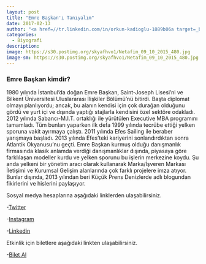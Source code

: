 ```yaml
---
layout: post
title: "Emre Başkan'ı Tanıyalım"
date: 2017-02-13
author: "<a href=//tr.linkedin.com/in/orkun-kadioglu-1889b06a target=_blank>Orkun Kadıoğlu</a>"
categories:
  - Biyografi
description:
image: https://s30.postimg.org/skyafhvo1/Netafim_09_10_2015_480.jpg
image-sm: https://s30.postimg.org/skyafhvo1/Netafim_09_10_2015_480.jpg
---
```

### Emre Başkan kimdir?

1980 yılında İstanbul’da doğan Emre Başkan, Saint-Joseph Lisesi’ni ve Bilkent Üniversitesi Uluslararası İlişkiler Bölümü’nü bitirdi. Başta diplomat olmayı planlıyordu; ancak, bu alanın kendisi için çok durağan olduğunu gördü ve yurt içi ve dışında yaptığı stajlarla kendisini özel sektöre odakladı. 2012 yılında Sabancı-M.I.T. ortaklığı ile yürütülen Executive MBA programını tamamladı. Tüm bunları yaparken ilk defa 1999 yılında tecrübe ettiği yelken sporuna vakit ayırmaya çalıştı. 2011 yılında Efes Sailing ile beraber yarışmaya başladı. 2013 yılında Efes’teki kariyerini sonlandırdıktan sonra Atlantik Okyanusu’nu geçti. Emre Başkan kurmuş olduğu danışmanlık firmasında klasik anlamda verdiği danışmanlıklar dışında, piyasaya göre farklılaşan modeller kurdu ve yelken sporunu bu işlerin merkezine koydu. Şu anda yelkeni bir yönetim aracı olarak kullanarak Marka/İşveren Markası İletişimi ve Kurumsal Gelişim alanlarında çok farklı projelere imza atıyor. Bunlar dışında, 2013 yılından beri Küçük Prens Denizlerde adlı blogundan fikirlerini ve hislerini paylaşıyor.


Sosyal medya hesaplarına aşağıdaki linklerden ulaşabilirsiniz.

-[Twitter]( https://twitter.com/le_petitprincee)

-[Instagram](https://www.instagram.com/le_petitprincee/)

-[Linkedin](https://www.linkedin.com/in/emre-baskan-2708374/)

Etkinlik için biletlere aşağıdaki linkten ulaşabilirsiniz.

-[Bilet Al](https://www.biletino.com/event/eventdetail/3262)
